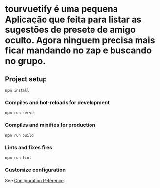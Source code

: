 # tourvuetify é uma pequena Aplicação que feita para listar as sugestões de presete de amigo oculto. Agora ninguem precisa mais ficar mandando no zap  e buscando no grupo.


## Project setup
```
npm install
```

### Compiles and hot-reloads for development
```
npm run serve
```

### Compiles and minifies for production
```
npm run build
```

### Lints and fixes files
```
npm run lint
```

### Customize configuration
See [Configuration Reference](https://cli.vuejs.org/config/).
